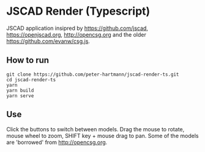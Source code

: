 # JSCAD Render (Typescript)

JSCAD application insipred by https://github.com/jscad, https://openjscad.org, http://opencsg.org and the older https://github.com/evanw/csg.js. 

## How to run

    git clone https://github.com/peter-hartmann/jscad-render-ts.git
    cd jscad-render-ts
    yarn
    yarn build
    yarn serve

## Use

Click the buttons to switch between models.  Drag the mouse to rotate, mouse wheel to zoom, SHIFT key + mouse drag to pan.
Some of the models are 'borrowed' from http://opencsg.org.